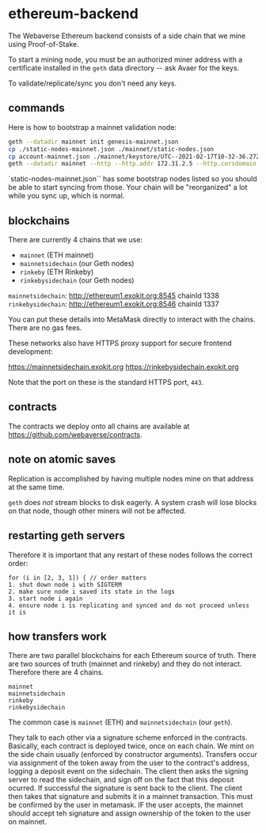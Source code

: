 # ethereum-backend

The Webaverse Ethereum backend consists of a side chain that we mine using Proof-of-Stake.

To start a mining node, you must be an authorized miner address with a certificate installed in the `geth` data directory -- ask Avaer for the keys.

To validate/replicate/sync you don't need any keys.

## commands

Here is how to bootstrap a mainnet validation node:

```bash
geth --datadir mainnet init genesis-mainnet.json
cp ./static-nodes-mainnet.json ./mainnet/static-nodes.json
cp account-mainnet.json ./mainnet/keystore/UTC--2021-02-17T10-32-36.272770958Z--bb0827ee9b0b459e1b5dd6dbea0f55bf578dbbd2
geth --datadir mainnet --http --http.addr 172.31.2.5 --http.corsdomain '*' --syncmode full --networkid 1338
```

`static-nodes-mainnet.json`` has some bootstrap nodes listed so you should be able to start syncing from those. Your chain will be "reorganized" a lot while you sync up, which is normal.

## blockchains

There are currently 4 chains that we use:

- `mainnet` (ETH mainnet)
- `mainnetsidechain` (our Geth nodes)
- `rinkeby` (ETH Rinkeby)
- `rinkebysidechain` (our Geth nodes)

`mainnetsidechain`: http://ethereum1.exokit.org:8545 chainId 1338 
`rinkebysidechain`: http://ethereum1.exokit.org:8546 chainId 1337

You can put these details into MetaMask directly to interact with the chains. There are no gas fees.

These networks also have HTTPS proxy support for secure frontend development:

https://mainnetsidechain.exokit.org
https://rinkebysidechain.exokit.org

Note that the port on these is the standard HTTPS port, `443`.

## contracts

The contracts we deploy onto all chains are available at https://github.com/webaverse/contracts.

## note on atomic saves

Replication is accomplished by having multiple nodes mine on that address at the same time.

`geth` does _not_ stream blocks to disk eagerly. A system crash will lose blocks on that node, though other miners will not be affected.

## restarting geth servers

Therefore it is important that any restart of these nodes follows the correct order:

```
for (i in [2, 3, 1]) { // order matters
1. shut down node i with SIGTERM
2. make sure node i saved its state in the logs
3. start node i again
4. ensure node i is replicating and synced and do not proceed unless it is
```

## how transfers work

There are two parallel blockchains for each Ethereum source of truth. There are two sources of truth (mainnet and rinkeby) and they do not interact. Therefore there are 4 chains.

```
mainnet
mainnetsidechain
rinkeby
rinkebysidechain
```

The common case is `mainnet` (ETH) and `mainnetsidechain` (our `geth`).

They talk to each other via a signature scheme enforced in the contracts. Basically, each contract is deployed twice, once on each chain. We mint on the side chain usually (enforced by constructor arguments). Transfers occur via assignment of the token away from the user to the contract's address, logging a deposit event on the sidechain. The client then asks the signing server to read the sidechain, and sign off on the fact that this deposit ocurred. If successful the signature is sent back to the client. The client then takes that signature and submits it in a mainnet transaction. This must be confirmed by the user in metamask. IF the user accepts, the mainnet should accept teh signature and assign ownership of the token to the user on mainnet.



